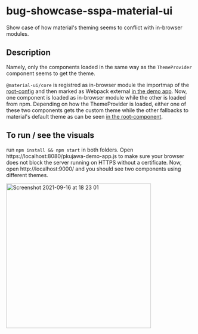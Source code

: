 # bug-showcase-sspa-material-ui

Show case of how material's theming seems to conflict with in-browser modules.

## Description

Namely, only the components loaded in the same way as the `ThemeProvider` component seems to get the theme.

`@material-ui/core` is registred as in-browser module the importmap of the [root-config](https://github.com/PaulKujawa/bug-showcase-sspa-material-ui/blob/fc2ecb5d394ced0fbf27dc8ea575e0873ec52933/root-config/src/index.ejs#L40) and then marked as Webpack external [in the demo app](https://github.com/PaulKujawa/bug-showcase-sspa-material-ui/blob/fc2ecb5d394ced0fbf27dc8ea575e0873ec52933/app/webpack.config.js#L16).
Now, one component is loaded as in-browser module while the other is loaded from npm. Depending on how the ThemeProvider is loaded, either one of these two components gets the custom theme while the other fallbacks to material's default theme as can be seen [in the root-component](https://github.com/PaulKujawa/bug-showcase-sspa-material-ui/blob/fc2ecb5d394ced0fbf27dc8ea575e0873ec52933/app/src/root.component.tsx#L2-L25).

## To run / see the visuals

run `npm install && npm start` in both folders. Open https://localhost:8080/pkujawa-demo-app.js to make sure your browser does not block the server running on HTTPS without a certificate. Now, open http://localhost:9000/ and you should see two components using different themes. 

<img width="388" alt="Screenshot 2021-09-16 at 18 23 01" src="https://user-images.githubusercontent.com/2843557/133652304-0b687cac-f65d-4efb-a758-2b873807e252.png">
